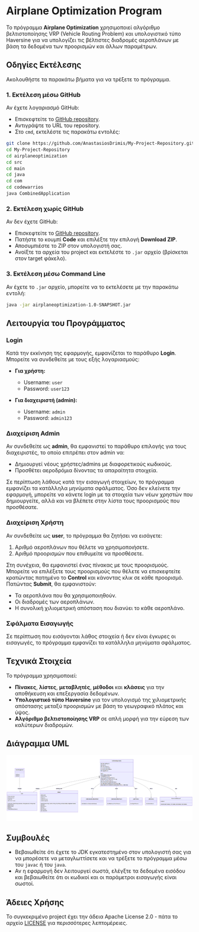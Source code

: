 # Airplane Optimization Program

Το πρόγραμμα **Airplane Optimization** χρησιμοποιεί αλγόριθμο βελτιστοποίησης VRP (Vehicle Routing Problem) και υπολογιστικό τύπο Haversine για να υπολογίζει τις βέλτιστες διαδρομές αεροπλάνων με βάση τα δεδομένα των προορισμών και άλλων παραμέτρων.

## Οδηγίες Εκτέλεσης

Ακολουθήστε τα παρακάτω βήματα για να τρέξετε το πρόγραμμα.

### 1. Εκτέλεση μέσω GitHub

Αν έχετε λογαριασμό GitHub:
- Επισκεφτείτε το [GitHub repository](https://github.com/AnastasiosDrimis/My-Project-Repository).
- Αντιγράψτε το URL του repository.
- Στο `cmd`, εκτελέστε τις παρακάτω εντολές:

```bash
git clone https://github.com/AnastasiosDrimis/My-Project-Repository.git
cd My-Project-Repository
cd airplaneoptimization
cd src
cd main
cd java
cd com
cd codewarrios
java CombinedApplication
 ```


### 2. Εκτέλεση χωρίς GitHub

Αν δεν έχετε GitHub:
- Επισκεφτείτε το [GitHub repository](https://github.com/AnastasiosDrimis/My-Project-Repository).
- Πατήστε το κουμπί **Code** και επιλέξτε την επιλογή **Download ZIP**.
- Αποσυμπιέστε το ZIP στον υπολογιστή σας.
- Ανοίξτε τα αρχεία του project και εκτελέστε το `.jar` αρχείο (βρίσκεται στον target φάκελο).

### 3. Εκτέλεση μέσω Command Line

Αν έχετε το `.jar` αρχείο, μπορείτε να το εκτελέσετε με την παρακάτω εντολή:

```bash
java -jar airplaneoptimization-1.0-SNAPSHOT.jar
 ```

## Λειτουργία του Προγράμματος

### Login

Κατά την εκκίνηση της εφαρμογής, εμφανίζεται το παράθυρο **Login**. Μπορείτε να συνδεθείτε με τους εξής λογαριασμούς:
- **Για χρήστη:**
  - Username: `user`
  - Password: `user123`
  
- **Για διαχειριστή (admin):**
  - Username: `admin`
  - Password: `admin123`

### Διαχείριση Admin

Αν συνδεθείτε ως **admin**, θα εμφανιστεί το παράθυρο επιλογής για τους διαχειριστές, το οποίο επιτρέπει στον admin να:
- Δημιουργεί νέους χρήστες/admins με διαφορετικούς κωδικούς.
- Προσθέτει αεροδρόμια δίνοντας τα απαραίτητα στοιχεία.

Σε περίπτωση λάθους κατά την εισαγωγή στοιχείων, το πρόγραμμα εμφανίζει τα κατάλληλα μηνύματα σφάλματος.
Όσο δεν κλείνετε την εφαρμογή, μπορείτε να κάνετε login με τα στοιχεία των νέων χρηστών που δημιουργείτε, αλλά και να βλέπετε στην λίστα τους προορισμούς που προσθέσατε.

### Διαχείριση Χρήστη

Αν συνδεθείτε ως **user**, το πρόγραμμα θα ζητήσει να εισάγετε:
1. Αριθμό αεροπλάνων που θέλετε να χρησιμοποιήσετε.
2. Αριθμό προορισμών που επιθυμείτε να προσθέσετε.

Στη συνέχεια, θα εμφανιστεί ένας πίνακας με τους προορισμούς. Μπορείτε να επιλέξετε τους προορισμούς που θέλετε να επισκεφτείτε κρατώντας πατημένο το **Control** και κάνοντας κλικ σε κάθε προορισμό. Πατώντας **Submit**, θα εμφανιστούν:
- Τα αεροπλάνα που θα χρησιμοποιηθούν.
- Οι διαδρομές των αεροπλάνων.
- Η συνολική χιλιομετρική απόσταση που διανύει το κάθε αεροπλάνο.

### Σφάλματα Εισαγωγής

Σε περίπτωση που εισάγονται λάθος στοιχεία ή δεν είναι έγκυρες οι εισαγωγές, το πρόγραμμα εμφανίζει τα κατάλληλα μηνύματα σφάλματος.

## Τεχνικά Στοιχεία

Το πρόγραμμα χρησιμοποιεί:
- **Πίνακες**, **λίστες**, **μεταβλητές**, **μέθοδοι** και **κλάσεις** για την αποθήκευση και επεξεργασία δεδομένων.
- **Υπολογιστικό τύπο Haversine** για τον υπολογισμό της χιλιομετρικής απόστασης μεταξύ προορισμών με βάση το γεωγραφικό πλάτος και ύψος.
- **Αλγόριθμο βελτιστοποίησης VRP** σε απλή μορφή για την εύρεση των καλύτερων διαδρομών.

## Διάγραμμα UML

![UML Airplane Optimization](umlairplaneoptimization.png)

## Συμβουλές

- Βεβαιωθείτε ότι έχετε το JDK εγκατεστημένο στον υπολογιστή σας για να μπορέσετε να μεταγλωττίσετε και να τρέξετε το πρόγραμμα μέσω του `javac` ή του `java`.
- Αν η εφαρμογή δεν λειτουργεί σωστά, ελέγξτε τα δεδομένα εισόδου και βεβαιωθείτε ότι οι κωδικοί και οι παράμετροι εισαγωγής είναι σωστοί.

## Άδειες Χρήσης

Το συγκεκριμένο project έχει την άδεια Apache License 2.0 - πάτα το αρχείο [LICENSE](LICENSE) για περισσότερες λεπτομέρειες.


